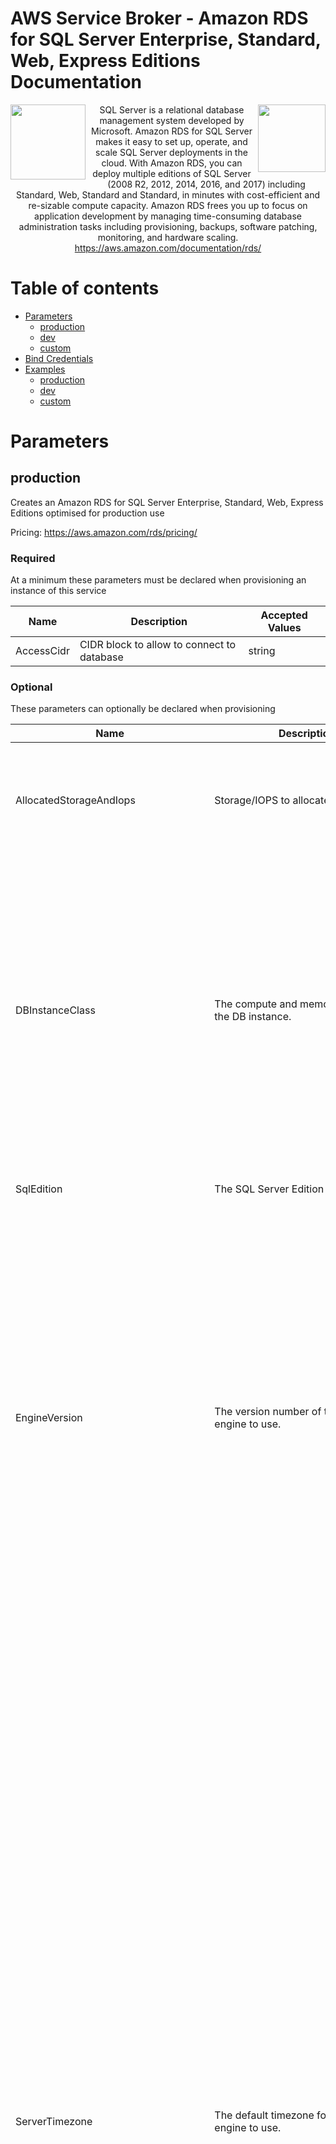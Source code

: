 # AWS Service Broker - Amazon RDS for SQL Server Enterprise, Standard, Web, Express Editions Documentation

<img  align="left" src="https://s3.amazonaws.com/awsservicebroker/icons/aws-service-broker.png" width="120"><img align="right" src="https://s3.amazonaws.com/awsservicebroker/icons/AmazonRDS_LARGE.png" width="108"> <p align="center">SQL Server is a relational database management system developed by Microsoft. Amazon RDS for SQL Server makes it easy to set up, operate, 
    and scale SQL Server deployments in the cloud. With Amazon RDS, you can deploy multiple editions of SQL Server (2008 R2, 2012, 2014, 2016, and 2017) including Standard, Web, Standard 
    and Standard, in minutes with cost-efficient and re-sizable compute capacity. Amazon RDS frees you up to focus on application development by managing time-consuming database 
    administration tasks including provisioning, backups, software patching, monitoring, and hardware scaling.
https://aws.amazon.com/documentation/rds/</p>

Table of contents
=================

* [Parameters](#parameters)
  * [production](#param-production)
  * [dev](#param-dev)
  * [custom](#param-custom)
* [Bind Credentials](#bind-credentials)
* [Examples](#kubernetes-openshift-examples)
  * [production](#example-production)
  * [dev](#example-dev)
  * [custom](#example-custom)

<a id="parameters" />

# Parameters

<a id="param-production" />

## production

Creates an Amazon RDS for SQL Server Enterprise, Standard, Web, Express Editions optimised for production use

Pricing: https://aws.amazon.com/rds/pricing/

### Required

At a minimum these parameters must be declared when provisioning an instance of this service

Name           | Description     | Accepted Values
-------------- | --------------- | ---------------
AccessCidr|CIDR block to allow to connect to database|string

### Optional

These parameters can optionally be declared when provisioning

Name           | Description     | Default         | Accepted Values
-------------- | --------------- | --------------- | ---------------
AllocatedStorageAndIops|Storage/IOPS to allocate|100GB 1000IOPS|100GB 1000IOPS, 300GB 3000IOPS, 600GB 6000IOPS, 1000GB 10000IOPS, 1500GB 15000IOPS, 2000GB 20000IOPS, 3000GB 30000IOPS, 4000GB 32000IOPS, 6000GB 32000IOPS
DBInstanceClass|The compute and memory capacity of the DB instance.|db.m5.large|db.t2.small, db.t2.micro, db.t2.medium, db.m4.large, db.m4.xlarge, db.m4.2xlarge, db.m4.4xlarge, db.m4.10xlarge, db.m4.16xlarge, db.m5.large, db.m5.xlarge, db.m5.2xlarge, db.m5.4xlarge , db.m5.12xlarge, db.m5.24.xlarge, db.r4.large, db.r4.xlarge, db.r4.2xlarge, db.r4.4xlarge, db.r4.8xlarge, db.r4.16xlarge, db.r3.xlarge, db.r3.2xlarge, db.r3.4xlarge, db.r3.8xlarge
SqlEdition|The SQL Server Edition to use|sqlserver-se|sqlserver-ex, sqlserver-web, sqlserver-se, sqlserver-ee
EngineVersion|The version number of the database engine to use.|SQL-Server-2017-14.00.3049.1.v1|SQL-Server-2017-14.00.3035.2.v1,SQL-Server-2017-14.00.3015.40.v1,SQL-Server-2016-13.00.5216.0.v1,SQL-Server-2016-13.00.4522.0.v1,SQL-Server-2016-13.00.4466.4.v1,SQL-Server-2016-13.00.4451.0.v1,SQL-Server-2016-13.00.4422.0.v1,SQL-Server-2016-13.00.2164.0.v1,SQL-Server-2014-12.00.5571.0.v1,SQL-Server-2014-12.00.5546.0.v1,SQL-Server-2014-12.00.5000.0.v1,SQL-Server-2014-12.00.4422.0.v1,SQL-Server-2012-11.00.7462.6.v1,SQL-Server-2012-11.00.6594.0.v1,SQL-Server-2012-11.00.6020.0.v1,SQL-Server-2012-11.00.5058.0.v1
ServerTimezone|The default timezone for the database engine to use.|UTC|Africa/Cairo, Africa/Casablanca, Africa/Harare, Africa/Monrovia, Africa/Nairobi, Africa/Tripoli, Africa/Windhoek, America/Araguaina, America/Asuncion, America/Bogota, America/Caracas, America/Chihuahua, America/Cuiaba, America/Denver, America/Fortaleza, America/Guatemala, America/Halifax, America/Manaus, America/Matamoros, America/Monterrey, America/Montevideo, America/Phoenix, America/Santiago, America/Tijuana, Asia/Amman, Asia/Ashgabat, Asia/Baghdad, Asia/Baku, Asia/Bangkok, Asia/Beirut, Asia/Calcutta, Asia/Damascus, Asia/Dhaka, Asia/Irkutsk, Asia/Jerusalem, Asia/Kabul, Asia/Karachi, Asia/Kathmandu, Asia/Krasnoyarsk, Asia/Magadan, Asia/Muscat, Asia/Novosibirsk, Asia/Riyadh, Asia/Seoul, Asia/Shanghai, Asia/Singapore, Asia/Taipei, Asia/Tehran, Asia/Tokyo, Asia/Ulaanbaatar, Asia/Vladivostok, Asia/Yakutsk, Asia/Yerevan, Atlantic/Azores, Australia/Adelaide, Australia/Brisbane, Australia/Darwin, Australia/Hobart, Australia/Perth, Australia/Sydney, Canada/Newfoundland, Canada/Saskatchewan, Brazil/East, Europe/Amsterdam, Europe/Athens, Europe/Dublin, Europe/Helsinki, Europe/Istanbul, Europe/Kaliningrad, Europe/Moscow, Europe/Paris, Europe/Prague, Europe/Sarajevo, Pacific/Auckland, Pacific/Fiji, Pacific/Guam, Pacific/Honolulu, Pacific/Samoa, US/Alaska, US/Central, US/Eastern, US/East-Indiana, US/Pacific, UTC
PreferredBackupWindow|The daily time range in UTC during which automated backups are created (if automated backups are enabled). Cannot overlap with PreferredMaintenanceWindowTime|00:00-02:00|00:00-02:00, 01:00-03:00, 02:00-04:00, 03:00-05:00, 04:00-06:00, 05:00-07:00, 06:00-08:00, 07:00-09:00, 08:00-10:00, 09:00-11:00, 10:00-12:00, 11:00-13:00, 12:00-14:00, 13:00-15:00, 14:00-16:00, 15:00-17:00, 16:00-18:00, 17:00-19:00, 18:00-20:00, 19:00-21:00, 20:00-22:00, 21:00-23:00, 22:00-24:00
PreferredMaintenanceWindowDay|The day of the week which RDS maintenance will be performed|Mon|Mon, Tue, Wed, Thu, Fri, Sat, Sun
PreferredMaintenanceWindowEndTime|The weekly end time in UTC for the RDS maintenance window, must be more than PreferredMaintenanceWindowEndTime and cannot overlap with PreferredBackupWindow|06:00|00:00, 01:00, 02:00, 03:00, 04:00, 05:00, 06:00, 07:00, 08:00, 09:00, 10:00, 11:00, 12:00, 13:00, 14:00, 15:00, 16:00, 17:00, 18:00, 19:00, 20:00, 21:00, 22:00
PreferredMaintenanceWindowStartTime|The weekly start time in UTC for the RDS maintenance window, must be less than PreferredMaintenanceWindowEndTime and cannot overlap with PreferredBackupWindow|04:00|00:00, 01:00, 02:00, 03:00, 04:00, 05:00, 06:00, 07:00, 08:00, 09:00, 10:00, 11:00, 12:00, 13:00, 14:00, 15:00, 16:00, 17:00, 18:00, 19:00, 20:00, 21:00, 22:00
PubliclyAccessible|Indicates whether the DB instance is an Internet-facing instance.|false|true, false

### Generic

These parameters are required, but generic or require privileged access to the underlying AWS account, we recommend they are configured with a broker secret, see [broker documentation](/docs/) for details.

Name           | Description     | Default         | Accepted Values
-------------- | --------------- | --------------- | ---------------
target_account_id|AWS Account ID to provision into (optional)||
target_role_name|IAM Role name to provision with (optional), must be used in combination with target_account_id||
region|AWS Region to create RDS instance in.|us-west-2|ap-northeast-1, ap-northeast-2, ap-south-1, ap-southeast-1, ap-southeast-2, ca-central-1, eu-central-1, eu-west-1, eu-west-2, sa-east-1, us-east-1, us-east-2, us-west-1, us-west-2
VpcId|The ID of the VPC to launch the RDS instance into||

### Prescribed

These are parameters that are prescribed by the plan and are not configurable, should adjusting any of these be required please choose a plan that makes them available.

Name           | Description     | Value
-------------- | --------------- | ---------------
MultiAZ|Specifies if the database instance is a multiple Availability Zone deployment.|true
NumberOfAvailabilityZones|Quantity of subnets to use, if selecting more than 2 the region this stack is in must have at least that many Availability Zones|3
AvailabilityZones|list of availability zones to use, must be the same quantity as specified in NumberOfAvailabilityZones|Auto
CidrSize|Size of Cidr block to allocate if CidrBlocks is set to Auto.|27
CidrBlocks|comma seperated list of CIDR blocks to place RDS into, must be the same quantity as specified in NumberOfAvailabilityZones|Auto
PortNumber|The port number for the database server to listen on|1433
StorageEncrypted|Indicates whether the DB instance is encrypted.|true
StorageType|Specifies the storage type to be associated with the DB instance.|io1
CopyTagsToSnapshot|Indicates whether to copy all of the user-defined tags from the DB instance to snapshots of the DB instance.|true
BackupRetentionPeriod|The number of days during which automatic DB snapshots are retained. Setting 0 disables automatic snapshots, maximum value is 35|35
MonitoringInterval|The interval, in seconds, between points when Enhanced Monitoring metrics are collected for the DB instance.|1
AllowMajorVersionUpgrade|If you update the EngineVersion property to a version that's different from the DB instance's current major version, set this property to True.|false
AutoMinorVersionUpgrade|Indicates that minor engine upgrades are applied automatically to the DB instance during the maintenance window.|true
MasterUsername|Master database Username|master
MasterUserPassword|Master user database Password, if left at default a 32 character password will be generated|Auto
<a id="param-dev" />

## dev

Creates an Amazon RDS for SQL Server Enterprise, Standard, Web, Express Editions optimised for dev/test use

Pricing: https://aws.amazon.com/rds/pricing/

### Required

At a minimum these parameters must be declared when provisioning an instance of this service

Name           | Description     | Accepted Values
-------------- | --------------- | ---------------
AccessCidr|CIDR block to allow to connect to database|string

### Optional

These parameters can optionally be declared when provisioning

Name           | Description     | Default         | Accepted Values
-------------- | --------------- | --------------- | ---------------
AllocatedStorageAndIops|Storage/IOPS to allocate|100GB 1000IOPS|100GB 1000IOPS, 300GB 3000IOPS, 600GB 6000IOPS, 1000GB 10000IOPS, 1500GB 15000IOPS, 2000GB 20000IOPS, 3000GB 30000IOPS, 4000GB 32000IOPS, 6000GB 32000IOPS
DBInstanceClass|The compute and memory capacity of the DB instance.|db.m4.xlarge|db.m4.xlarge,db.m4.xlarge,db.m4.2xlarge,db.m4.4xlarge,db.m4.10xlarge,db.m4.16xlarge,db.r4.xlarge,db.r4.2xlarge,db.r4.4xlarge,db.r4.8xlarge,db.r4.16xlarge,db.m5.xlarge,db.m5.2xlarge,db.m5.4xlarge,db.m5.12xlarge,db.m5.24.xlarge
SqlEdition|The SQL Server Edition to use|sqlserver-se|sqlserver-ex, sqlserver-web, sqlserver-se, sqlserver-ee
EngineVersion|The version number of the database engine to use.|SQL-Server-2017-14.00.3049.1.v1|SQL-Server-2017-14.00.3035.2.v1,SQL-Server-2017-14.00.3015.40.v1,SQL-Server-2016-13.00.5216.0.v1,SQL-Server-2016-13.00.4522.0.v1,SQL-Server-2016-13.00.4466.4.v1,SQL-Server-2016-13.00.4451.0.v1,SQL-Server-2016-13.00.4422.0.v1,SQL-Server-2016-13.00.2164.0.v1,SQL-Server-2014-12.00.5571.0.v1,SQL-Server-2014-12.00.5546.0.v1,SQL-Server-2014-12.00.5000.0.v1,SQL-Server-2014-12.00.4422.0.v1,SQL-Server-2012-11.00.7462.6.v1,SQL-Server-2012-11.00.6594.0.v1,SQL-Server-2012-11.00.6020.0.v1,SQL-Server-2012-11.00.5058.0.v1
ServerTimezone|The default timezone for the database engine to use.|UTC|Africa/Cairo, Africa/Casablanca, Africa/Harare, Africa/Monrovia, Africa/Nairobi, Africa/Tripoli, Africa/Windhoek, America/Araguaina, America/Asuncion, America/Bogota, America/Caracas, America/Chihuahua, America/Cuiaba, America/Denver, America/Fortaleza, America/Guatemala, America/Halifax, America/Manaus, America/Matamoros, America/Monterrey, America/Montevideo, America/Phoenix, America/Santiago, America/Tijuana, Asia/Amman, Asia/Ashgabat, Asia/Baghdad, Asia/Baku, Asia/Bangkok, Asia/Beirut, Asia/Calcutta, Asia/Damascus, Asia/Dhaka, Asia/Irkutsk, Asia/Jerusalem, Asia/Kabul, Asia/Karachi, Asia/Kathmandu, Asia/Krasnoyarsk, Asia/Magadan, Asia/Muscat, Asia/Novosibirsk, Asia/Riyadh, Asia/Seoul, Asia/Shanghai, Asia/Singapore, Asia/Taipei, Asia/Tehran, Asia/Tokyo, Asia/Ulaanbaatar, Asia/Vladivostok, Asia/Yakutsk, Asia/Yerevan, Atlantic/Azores, Australia/Adelaide, Australia/Brisbane, Australia/Darwin, Australia/Hobart, Australia/Perth, Australia/Sydney, Canada/Newfoundland, Canada/Saskatchewan, Brazil/East, Europe/Amsterdam, Europe/Athens, Europe/Dublin, Europe/Helsinki, Europe/Istanbul, Europe/Kaliningrad, Europe/Moscow, Europe/Paris, Europe/Prague, Europe/Sarajevo, Pacific/Auckland, Pacific/Fiji, Pacific/Guam, Pacific/Honolulu, Pacific/Samoa, US/Alaska, US/Central, US/Eastern, US/East-Indiana, US/Pacific, UTC
PubliclyAccessible|Indicates whether the DB instance is an Internet-facing instance.|false|true, false

### Generic

These parameters are required, but generic or require privileged access to the underlying AWS account, we recommend they are configured with a broker secret, see [broker documentation](/docs/) for details.

Name           | Description     | Default         | Accepted Values
-------------- | --------------- | --------------- | ---------------
target_account_id|AWS Account ID to provision into (optional)||
target_role_name|IAM Role name to provision with (optional), must be used in combination with target_account_id||
region|AWS Region to create RDS instance in.|us-west-2|ap-northeast-1, ap-northeast-2, ap-south-1, ap-southeast-1, ap-southeast-2, ca-central-1, eu-central-1, eu-west-1, eu-west-2, sa-east-1, us-east-1, us-east-2, us-west-1, us-west-2
VpcId|The ID of the VPC to launch the RDS instance into||

### Prescribed

These are parameters that are prescribed by the plan and are not configurable, should adjusting any of these be required please choose a plan that makes them available.

Name           | Description     | Value
-------------- | --------------- | ---------------
MultiAZ|Specifies if the database instance is a multiple Availability Zone deployment.|false
NumberOfAvailabilityZones|Quantity of subnets to use, if selecting more than 2 the region this stack is in must have at least that many Availability Zones|2
AvailabilityZones|list of availability zones to use, must be the same quantity as specified in NumberOfAvailabilityZones|Auto
CidrSize|Size of Cidr block to allocate if CidrBlocks is set to Auto.|28
CidrBlocks|comma seperated list of CIDR blocks to place RDS into, must be the same quantity as specified in NumberOfAvailabilityZones|Auto
PortNumber|The port number for the database server to listen on|1433
StorageEncrypted|Indicates whether the DB instance is encrypted.|true
StorageType|Specifies the storage type to be associated with the DB instance.|io1
CopyTagsToSnapshot|Indicates whether to copy all of the user-defined tags from the DB instance to snapshots of the DB instance.|false
BackupRetentionPeriod|The number of days during which automatic DB snapshots are retained. Setting 0 disables automatic snapshots, maximum value is 35|0
MonitoringInterval|The interval, in seconds, between points when Enhanced Monitoring metrics are collected for the DB instance.|60
AllowMajorVersionUpgrade|If you update the EngineVersion property to a version that's different from the DB instance's current major version, set this property to True.|false
AutoMinorVersionUpgrade|Indicates that minor engine upgrades are applied automatically to the DB instance during the maintenance window.|true
MasterUsername|Master database Username|master
MasterUserPassword|Master user database Password, if left at default a 32 character password will be generated|Auto
PreferredBackupWindow|The daily time range in UTC during which automated backups are created (if automated backups are enabled). Cannot overlap with PreferredMaintenanceWindowTime|04:00-06:00
PreferredMaintenanceWindowDay|The day of the week which RDS maintenance will be performed|Sat
PreferredMaintenanceWindowStartTime|The weekly start time in UTC for the RDS maintenance window, must be less than PreferredMaintenanceWindowEndTime and cannot overlap with PreferredBackupWindow|06:00
PreferredMaintenanceWindowEndTime|The weekly end time in UTC for the RDS maintenance window, must be more than PreferredMaintenanceWindowEndTime and cannot overlap with PreferredBackupWindow|07:00
<a id="param-custom" />

## custom

Creates an Amazon RDS for SQL Server Enterprise, Standard, Web, Express Editions with custom configuration

Pricing: https://aws.amazon.com/rds/pricing/

### Required

At a minimum these parameters must be declared when provisioning an instance of this service

Name           | Description     | Accepted Values
-------------- | --------------- | ---------------
AccessCidr|CIDR block to allow to connect to database|string
MasterUsername|Master database Username|string

### Optional

These parameters can optionally be declared when provisioning

Name           | Description     | Default         | Accepted Values
-------------- | --------------- | --------------- | ---------------
AllocatedStorageAndIops|Storage/IOPS to allocate|100GB 1000IOPS|100GB 1000IOPS, 300GB 3000IOPS, 600GB 6000IOPS, 1000GB 10000IOPS, 1500GB 15000IOPS, 2000GB 20000IOPS, 3000GB 30000IOPS, 4000GB 32000IOPS, 6000GB 32000IOPS
AllowMajorVersionUpgrade|If you update the EngineVersion property to a version that's different from the DB instance's current major version, set this property to True.|false|true, false
AutoMinorVersionUpgrade|Indicates that minor engine upgrades are applied automatically to the DB instance during the maintenance window.|true|true, false
AvailabilityZones|list of availability zones to use, must be the same quantity as specified in NumberOfAvailabilityZones|Auto|
BackupRetentionPeriod|The number of days during which automatic DB snapshots are retained. Setting 0 disables automatic snapshots, maximum value is 35|35|
CidrBlocks|comma seperated list of CIDR blocks to place RDS into, must be the same quantity as specified in NumberOfAvailabilityZones|Auto|
CopyTagsToSnapshot|Indicates whether to copy all of the user-defined tags from the DB instance to snapshots of the DB instance.|true|true, false
DBInstanceClass|The compute and memory capacity of the DB instance.|db.m5.large|db.t2.small, db.t2.micro, db.t2.medium, db.m4.large, db.m4.xlarge, db.m4.2xlarge, db.m4.4xlarge, db.m4.10xlarge, db.m4.16xlarge, db.m5.large, db.m5.xlarge, db.m5.2xlarge, db.m5.4xlarge , db.m5.12xlarge, db.m5.24.xlarge, db.r4.large, db.r4.xlarge, db.r4.2xlarge, db.r4.4xlarge, db.r4.8xlarge, db.r4.16xlarge, db.r3.xlarge, db.r3.2xlarge, db.r3.4xlarge, db.r3.8xlarge
SqlEdition|The SQL Server Edition to use|sqlserver-se|sqlserver-ex, sqlserver-web, sqlserver-se, sqlserver-ee
EngineVersion|The version number of the database engine to use.|SQL-Server-2017-14.00.3049.1.v1|SQL-Server-2017-14.00.3035.2.v1,SQL-Server-2017-14.00.3015.40.v1,SQL-Server-2016-13.00.5216.0.v1,SQL-Server-2016-13.00.4522.0.v1,SQL-Server-2016-13.00.4466.4.v1,SQL-Server-2016-13.00.4451.0.v1,SQL-Server-2016-13.00.4422.0.v1,SQL-Server-2016-13.00.2164.0.v1,SQL-Server-2014-12.00.5571.0.v1,SQL-Server-2014-12.00.5546.0.v1,SQL-Server-2014-12.00.5000.0.v1,SQL-Server-2014-12.00.4422.0.v1,SQL-Server-2012-11.00.7462.6.v1,SQL-Server-2012-11.00.6594.0.v1,SQL-Server-2012-11.00.6020.0.v1,SQL-Server-2012-11.00.5058.0.v1
MasterUserPassword|Master user database Password, if left at default a 32 character password will be generated|Auto|
MonitoringInterval|The interval, in seconds, between points when Enhanced Monitoring metrics are collected for the DB instance.|1|0, 1, 5, 10, 15, 30, 60
MultiAZ|Specifies if the database instance is a multiple Availability Zone deployment.|false|true, false
ServerTimezone|The default timezone for the database engine to use.|UTC|Africa/Cairo, Africa/Casablanca, Africa/Harare, Africa/Monrovia, Africa/Nairobi, Africa/Tripoli, Africa/Windhoek, America/Araguaina, America/Asuncion, America/Bogota, America/Caracas, America/Chihuahua, America/Cuiaba, America/Denver, America/Fortaleza, America/Guatemala, America/Halifax, America/Manaus, America/Matamoros, America/Monterrey, America/Montevideo, America/Phoenix, America/Santiago, America/Tijuana, Asia/Amman, Asia/Ashgabat, Asia/Baghdad, Asia/Baku, Asia/Bangkok, Asia/Beirut, Asia/Calcutta, Asia/Damascus, Asia/Dhaka, Asia/Irkutsk, Asia/Jerusalem, Asia/Kabul, Asia/Karachi, Asia/Kathmandu, Asia/Krasnoyarsk, Asia/Magadan, Asia/Muscat, Asia/Novosibirsk, Asia/Riyadh, Asia/Seoul, Asia/Shanghai, Asia/Singapore, Asia/Taipei, Asia/Tehran, Asia/Tokyo, Asia/Ulaanbaatar, Asia/Vladivostok, Asia/Yakutsk, Asia/Yerevan, Atlantic/Azores, Australia/Adelaide, Australia/Brisbane, Australia/Darwin, Australia/Hobart, Australia/Perth, Australia/Sydney, Canada/Newfoundland, Canada/Saskatchewan, Brazil/East, Europe/Amsterdam, Europe/Athens, Europe/Dublin, Europe/Helsinki, Europe/Istanbul, Europe/Kaliningrad, Europe/Moscow, Europe/Paris, Europe/Prague, Europe/Sarajevo, Pacific/Auckland, Pacific/Fiji, Pacific/Guam, Pacific/Honolulu, Pacific/Samoa, US/Alaska, US/Central, US/Eastern, US/East-Indiana, US/Pacific, UTC
NumberOfAvailabilityZones|Quantity of subnets to use, if selecting more than 2 the region this stack is in must have at least that many Availability Zones|2|1, 2, 3, 4, 5
CidrSize|Size of Cidr block to allocate if CidrBlocks is set to Auto.|27|
PortNumber|The port number for the database server to listen on|1433|
PreferredBackupWindow|The daily time range in UTC during which automated backups are created (if automated backups are enabled). Cannot overlap with PreferredMaintenanceWindowTime|00:00-02:00|00:00-02:00, 01:00-03:00, 02:00-04:00, 03:00-05:00, 04:00-06:00, 05:00-07:00, 06:00-08:00, 07:00-09:00, 08:00-10:00, 09:00-11:00, 10:00-12:00, 11:00-13:00, 12:00-14:00, 13:00-15:00, 14:00-16:00, 15:00-17:00, 16:00-18:00, 17:00-19:00, 18:00-20:00, 19:00-21:00, 20:00-22:00, 21:00-23:00, 22:00-24:00
PreferredMaintenanceWindowDay|The day of the week which RDS maintenance will be performed|Mon|Mon, Tue, Wed, Thu, Fri, Sat, Sun
PreferredMaintenanceWindowEndTime|The weekly end time in UTC for the RDS maintenance window, must be more than PreferredMaintenanceWindowEndTime and cannot overlap with PreferredBackupWindow|06:00|00:00, 01:00, 02:00, 03:00, 04:00, 05:00, 06:00, 07:00, 08:00, 09:00, 10:00, 11:00, 12:00, 13:00, 14:00, 15:00, 16:00, 17:00, 18:00, 19:00, 20:00, 21:00, 22:00
PreferredMaintenanceWindowStartTime|The weekly start time in UTC for the RDS maintenance window, must be less than PreferredMaintenanceWindowEndTime and cannot overlap with PreferredBackupWindow|04:00|00:00, 01:00, 02:00, 03:00, 04:00, 05:00, 06:00, 07:00, 08:00, 09:00, 10:00, 11:00, 12:00, 13:00, 14:00, 15:00, 16:00, 17:00, 18:00, 19:00, 20:00, 21:00, 22:00
PubliclyAccessible|Indicates whether the DB instance is an Internet-facing instance.|false|true, false
StorageEncrypted|Indicates whether the DB instance is encrypted.|false|true, false
StorageType|Specifies the storage type to be associated with the DB instance.|io1|io1, gp2, standard

### Generic

These parameters are required, but generic or require privileged access to the underlying AWS account, we recommend they are configured with a broker secret, see [broker documentation](/docs/) for details.

Name           | Description     | Default         | Accepted Values
-------------- | --------------- | --------------- | ---------------
target_account_id|AWS Account ID to provision into (optional)||
target_role_name|IAM Role name to provision with (optional), must be used in combination with target_account_id||
region|AWS Region to create RDS instance in.|us-west-2|ap-northeast-1, ap-northeast-2, ap-south-1, ap-southeast-1, ap-southeast-2, ca-central-1, eu-central-1, eu-west-1, eu-west-2, sa-east-1, us-east-1, us-east-2, us-west-1, us-west-2
VpcId|The ID of the VPC to launch the RDS instance into||

<a id="bind-credentials" />

# Bind Credentials

These are the environment variables that are available to an application on bind.

Name           | Description
-------------- | ---------------
ENDPOINT_ADDRESS|
MASTER_USERNAME|
MASTER_PASSWORD|
PORT|
DB_NAME|

<a id="kubernetes-openshift-examples" />

# Kubernetes/Openshift Examples

***Note:*** Examples do not include generic parameters, if you have not setup defaults for these you will need to add
them as additional parameters

<a id="example-production" />

## production

### Minimal
```yaml
apiVersion: servicecatalog.k8s.io/v1beta1
kind: ServiceInstance
metadata:
  name: rdsmssql-production-minimal-example
spec:
  clusterServiceClassExternalName: rdsmssql
  clusterServicePlanExternalName: production
  parameters:
    AccessCidr: [VALUE] # REQUIRED
```

### Complete
```yaml
apiVersion: servicecatalog.k8s.io/v1beta1
kind: ServiceInstance
metadata:
  name: rdsmssql-production-complete-example
spec:
  clusterServiceClassExternalName: rdsmssql
  clusterServicePlanExternalName: production
  parameters:
    AccessCidr: [VALUE] # REQUIRED
    AllocatedStorageAndIops: 100GB 1000IOPS # OPTIONAL
    DBInstanceClass: db.m5.large # OPTIONAL
    EngineVersion: SQL-Server-2017-14.00.3049.1.v1 # OPTIONAL
    SqlEdition: sqlserver-se
    ServerTimezone: UTC # OPTIONAL
    PreferredBackupWindow: 00:00-02:00 # OPTIONAL
    PreferredMaintenanceWindowDay: Mon # OPTIONAL
    PreferredMaintenanceWindowEndTime: 06:00 # OPTIONAL
    PreferredMaintenanceWindowStartTime: 04:00 # OPTIONAL
    PubliclyAccessible: false # OPTIONAL
```
<a id="example-dev" />

## dev

### Minimal
```yaml
apiVersion: servicecatalog.k8s.io/v1beta1
kind: ServiceInstance
metadata:
  name: rdsmssql-dev-minimal-example
spec:
  clusterServiceClassExternalName: rdsmssql
  clusterServicePlanExternalName: dev
  parameters:
    AccessCidr: [VALUE] # REQUIRED
```

### Complete
```yaml
apiVersion: servicecatalog.k8s.io/v1beta1
kind: ServiceInstance
metadata:
  name: rdsmssql-dev-complete-example
spec:
  clusterServiceClassExternalName: rdsmssql
  clusterServicePlanExternalName: dev
  parameters:
    AccessCidr: [VALUE] # REQUIRED
    AllocatedStorageAndIops: 100GB 1000IOPS # OPTIONAL
    DBInstanceClass: db.m5.large # OPTIONAL
    SqlEdition: sqlserver-se
    EngineVersion: SQL-Server-2017-14.00.3049.1.v1 # OPTIONAL
    ServerTimezone: UTC # OPTIONAL
    PubliclyAccessible: false # OPTIONAL
```
<a id="example-custom" />

## custom

### Minimal
```yaml
apiVersion: servicecatalog.k8s.io/v1beta1
kind: ServiceInstance
metadata:
  name: rdsmssql-custom-minimal-example
spec:
  clusterServiceClassExternalName: rdsmssql
  clusterServicePlanExternalName: custom
  parameters:
    AccessCidr: [VALUE] # REQUIRED
    MasterUsername: [VALUE] # REQUIRED
```

### Complete
```yaml
apiVersion: servicecatalog.k8s.io/v1beta1
kind: ServiceInstance
metadata:
  name: rdsmssql-custom-complete-example
spec:
  clusterServiceClassExternalName: rdsmssql
  clusterServicePlanExternalName: custom
  parameters:
    AccessCidr: [VALUE] # REQUIRED
    MasterUsername: [VALUE] # REQUIRED
    AllocatedStorageAndIops: 100GB 1000IOPS # OPTIONAL
    AllowMajorVersionUpgrade: false # OPTIONAL
    AutoMinorVersionUpgrade: true # OPTIONAL
    AvailabilityZones: Auto # OPTIONAL
    BackupRetentionPeriod: 35 # OPTIONAL
    CidrBlocks: Auto # OPTIONAL
    CopyTagsToSnapshot: true # OPTIONAL
    DBInstanceClass: db.r4.xlarge # OPTIONAL    
    EngineVersion: SQL-Server-2017-14.00.3049.1.v1 # OPTIONAL
    MasterUserPassword: Auto # OPTIONAL
    MonitoringInterval: 1 # OPTIONAL
    MultiAZ: false # OPTIONAL
    SqlEdition: sqlserver-se
    ServerTimezone: UTC # OPTIONAL
    NumberOfAvailabilityZones: 2 # OPTIONAL
    CidrSize: 27 # OPTIONAL
    PortNumber: 1433 # OPTIONAL
    PreferredBackupWindow: 00:00-02:00 # OPTIONAL
    PreferredMaintenanceWindowDay: Mon # OPTIONAL
    PreferredMaintenanceWindowEndTime: 06:00 # OPTIONAL
    PreferredMaintenanceWindowStartTime: 04:00 # OPTIONAL
    PubliclyAccessible: false # OPTIONAL
    StorageEncrypted: false # OPTIONAL
    StorageType: io1 # OPTIONAL
```


